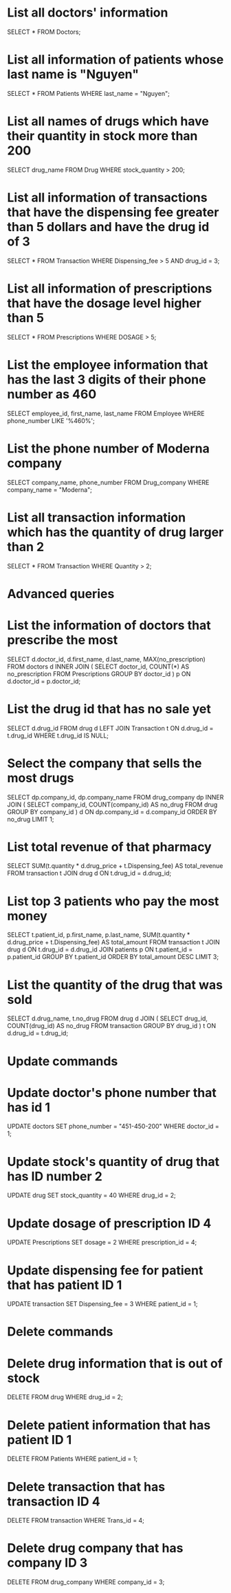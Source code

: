 # List all doctors' information
SELECT * FROM Doctors;

# List all information of patients whose last name is "Nguyen"
SELECT * FROM Patients WHERE last_name = "Nguyen";

# List all names of drugs which have their quantity in stock more than 200
SELECT drug_name FROM Drug WHERE stock_quantity > 200;

# List all information of transactions that have the dispensing fee greater than 5 dollars and have the drug id of 3
SELECT * FROM Transaction WHERE Dispensing_fee > 5 AND drug_id = 3;

# List all information of prescriptions that have the dosage level higher than 5
SELECT * FROM Prescriptions WHERE DOSAGE > 5;

# List the employee information that has the last 3 digits of their phone number as 460
SELECT employee_id, first_name, last_name FROM Employee WHERE phone_number LIKE '%460%';

# List the phone number of Moderna company
SELECT company_name, phone_number FROM Drug_company WHERE company_name = "Moderna";

# List all transaction information which has the quantity of drug larger than 2
SELECT * FROM Transaction WHERE Quantity > 2;

# Advanced queries
# List the information of doctors that prescribe the most
SELECT d.doctor_id, d.first_name, d.last_name, MAX(no_prescription)
FROM doctors d
INNER JOIN (
    SELECT doctor_id, COUNT(*) AS no_prescription
    FROM Prescriptions
    GROUP BY doctor_id
) p
ON d.doctor_id = p.doctor_id;

# List the drug id that has no sale yet
SELECT d.drug_id
FROM drug d
LEFT JOIN Transaction t
ON d.drug_id = t.drug_id
WHERE t.drug_id IS NULL;

# Select the company that sells the most drugs
SELECT dp.company_id, dp.company_name
FROM drug_company dp
INNER JOIN (
    SELECT company_id, COUNT(company_id) AS no_drug
    FROM drug
    GROUP BY company_id
) d
ON dp.company_id = d.company_id
ORDER BY no_drug
LIMIT 1;

# List total revenue of that pharmacy
SELECT SUM(t.quantity * d.drug_price + t.Dispensing_fee) AS total_revenue
FROM transaction t
JOIN drug d ON t.drug_id = d.drug_id;

# List top 3 patients who pay the most money
SELECT t.patient_id, p.first_name, p.last_name, SUM(t.quantity * d.drug_price + t.Dispensing_fee) AS total_amount
FROM transaction t
JOIN drug d ON t.drug_id = d.drug_id
JOIN patients p ON t.patient_id = p.patient_id
GROUP BY t.patient_id
ORDER BY total_amount DESC
LIMIT 3;

# List the quantity of the drug that was sold
SELECT d.drug_name, t.no_drug FROM drug d
JOIN (
    SELECT drug_id, COUNT(drug_id) AS no_drug
    FROM transaction
    GROUP BY drug_id
) t
ON d.drug_id = t.drug_id;

# Update commands
# Update doctor's phone number that has id 1
UPDATE doctors
SET phone_number = "451-450-200"
WHERE doctor_id = 1;

# Update stock's quantity of drug that has ID number 2
UPDATE drug
SET stock_quantity = 40
WHERE drug_id = 2;

# Update dosage of prescription ID 4
UPDATE Prescriptions
SET dosage = 2
WHERE prescription_id = 4;

# Update dispensing fee for patient that has patient ID 1
UPDATE transaction
SET Dispensing_fee = 3
WHERE patient_id = 1;

# Delete commands
# Delete drug information that is out of stock
DELETE FROM drug
WHERE drug_id = 2;

# Delete patient information that has patient ID 1
DELETE FROM Patients
WHERE patient_id = 1;

# Delete transaction that has transaction ID 4
DELETE FROM transaction
WHERE Trans_id = 4;

# Delete drug company that has company ID 3
DELETE FROM drug_company
WHERE company_id = 3;
